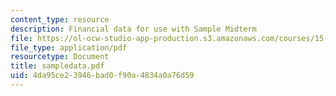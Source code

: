 ```yaml
---
content_type: resource
description: Financial data for use with Sample Midterm
file: https://ol-ocw-studio-app-production.s3.amazonaws.com/courses/15-514-financial-and-managerial-accounting-summer-2003/4da95ce23946bad0f90a4834a0a76d59_sampledata.pdf
file_type: application/pdf
resourcetype: Document
title: sampledata.pdf
uid: 4da95ce2-3946-bad0-f90a-4834a0a76d59
---
```


